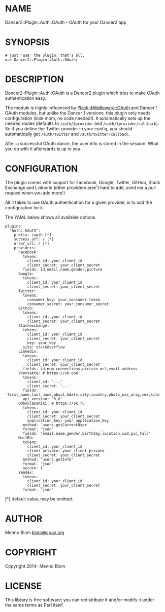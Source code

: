 # NAME

Dancer2::Plugin::Auth::OAuth - OAuth for your Dancer2 app

# SYNOPSIS

    # just 'use' the plugin, that's all.
    use Dancer2::Plugin::Auth::OAuth;

# DESCRIPTION

Dancer2::Plugin::Auth::OAuth is a Dancer2 plugin which tries to make OAuth
authentication easy.

The module is highly influenced by [Plack::Middleware::OAuth](https://metacpan.org/pod/Plack%3A%3AMiddleware%3A%3AOAuth) and Dancer 1
OAuth modules, but unlike the Dancer 1 versions, this plugin only needs
configuration (look mom, no code needed!). It automatically sets up the
needed routes (defaults to `/auth/$provider` and `/auth/$provider/callback`).
So if you define the Twitter provider in your config, you should automatically
get `/auth/twitter` and `/auth/twitter/callback`.

After a successful OAuth dance, the user info is stored in the session. What
you do with it afterwards is up to you.

# CONFIGURATION

The plugin comes with support for Facebook, Google, Twitter, GitHub, Stack
Exchange and LinkedIn (other providers aren't hard to add, send me a pull
request when you add more!)

All it takes to use OAuth authentication for a given provider, is to add
the configuration for it.

The YAML below shows all available options.

    plugins:
      "Auth::OAuth":
        prefix: /auth [*]
        success_url: / [*]
        error_url: / [*]
        providers:
          Facebook:
            tokens:
              client_id: your_client_id
              client_secret: your_client_secret
            fields: id,email,name,gender,picture
          Google:
            tokens:
              client_id: your_client_id
              client_secret: your_client_secret
          Twitter:
            tokens:
              consumer_key: your_consumer_token
              consumer_secret: your_consumer_secret
          Github:
            tokens:
              client_id: your_client_id
              client_secret: your_client_secret
          Stackexchange:
            tokens:
              client_id: your_client_id
              client_secret: your_client_secret
              key: your_key
            site: stackoverflow
          Linkedin:
            tokens:
              client_id: your_client_id
              client_secret: your_client_secret
            fields: id,num-connections,picture-url,email-address
          VKontakte: # https://vk.com
            tokens:
              client_id: '...'
              client_secret: '...'
            fields: 'first_name,last_name,about,bdate,city,country,photo_max_orig,sex,site'
            api_version: '5.8'
          Odnoklassniki: # https://ok.ru
            tokens:
              client_id: your_client_id
              client_secret: your_client_secret
              application_key: your_application_key
            method: 'users.getCurrentUser'
            format: 'json'
            fields: 'email,name,gender,birthday,location,uid,pic_full'
          MailRU:
            tokens:
              client_id: your_client_id
              client_private: your_client_private
              client_secret: your_client_secret
            method: 'users.getInfo'
            format: 'json'
            secure: 1
          Yandex:
            tokens:
              client_id: your_client_id
              client_secret: your_client_secret
            format: 'json'

\[\*\] default value, may be omitted.

# AUTHOR

Menno Blom <blom@cpan.org>

# COPYRIGHT

Copyright 2014- Menno Blom

# LICENSE

This library is free software; you can redistribute it and/or modify
it under the same terms as Perl itself.
